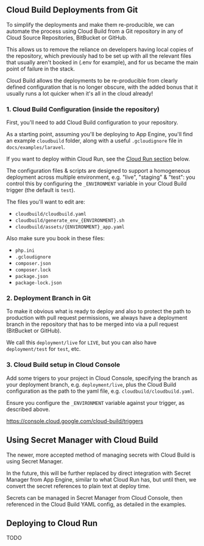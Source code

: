 ## Cloud Build Deployments from Git

To simplify the deployments and make them re-producible, we can automate the process using Cloud Build from a Git repository in any of Cloud Source Repositories, BitBucket or GitHub.

This allows us to remove the reliance on developers having local copies of the repository, which previously had to be set up with all the relevant files that usually aren't booked in (.env for example), and for us became the main point of failure in the stack.

Cloud Build allows the deployments to be re-producible from clearly defined configuration that is no longer obscure, with the added bonus that it usually runs a lot quicker when it's all in the cloud already!

### 1. Cloud Build Configuration (inside the repository)
First, you'll need to add Cloud Build configuration to your repository.

As a starting point, assuming you'll be deploying to App Engine, you'll find an example `cloudbuild` folder, along with a useful `.gcloudignore` file in `docs/examples/laravel`.

If you want to deploy within Cloud Run, see the [Cloud Run section](cloudbuild.md#deploying-to-cloud-run) below.

The configuration files & scripts are designed to support a homogeneous deployment across multiple environment, e.g. "live", "staging" & "test": you control this by configuring the `_ENVIRONMENT` variable in your Cloud Build trigger (the default is `test`).

The files you'll want to edit are:

* `cloudbuild/cloudbuild.yaml`
* `cloudbuild/generate_env_{ENVIRONMENT}.sh`
* `cloudbuild/assets/{ENVIRONMENT}_app.yaml`

Also make sure you book in these files:

* `php.ini`
* `.gcloudignore`
* `composer.json`
* `composer.lock`
* `package.json`
* `package-lock.json`

### 2. Deployment Branch in Git
To make it obvious what is ready to deploy and also to protect the path to production with pull request permissions, we always have a deployment branch in the repository that has to be merged into via a pull request (BitBucket or GitHub).

We call this `deployment/live` for `LIVE`, but you can also have `deployment/test` for `test`, etc.

### 3. Cloud Build setup in Cloud Console

Add some trigers to your project in Cloud Console, specifying the branch as your deployment branch, e.g. `deployment/live`, plus the Cloud Build configuration as the path to the yaml file, e.g. `cloudbuild/cloudbuild.yaml`.

Ensure you configure the `_ENVIRONMENT` variable against your trigger, as described above.


https://console.cloud.google.com/cloud-build/triggers

## Using Secret Manager with Cloud Build

The newer, more accepted method of managing secrets with Cloud Build is using Secret Manager.

In the future, this will be further replaced by direct integration with Secret Manager from App Engine, similar to what Cloud Run has, but until then, we convert the secret references to plain text at deploy time.

Secrets can be managed in Secret Manager from Cloud Console, then referenced in the Cloud Build YAML config, as detailed in the examples.

## Deploying to Cloud Run

TODO